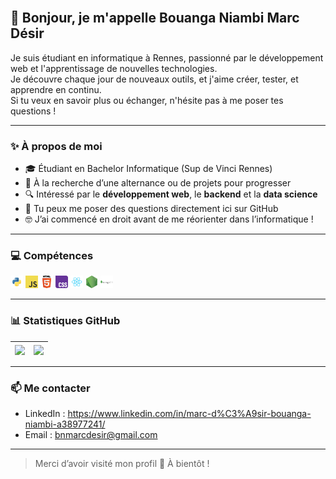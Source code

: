 

<br />

## 👋 Bonjour, je m'appelle Bouanga Niambi Marc Désir

Je suis étudiant en informatique à Rennes, passionné par le développement web et l'apprentissage de nouvelles technologies.  
Je découvre chaque jour de nouveaux outils, et j'aime créer, tester, et apprendre en continu.  
Si tu veux en savoir plus ou échanger, n'hésite pas à me poser tes questions !

---

### ✨ À propos de moi

- 🎓 Étudiant en Bachelor Informatique (Sup de Vinci Rennes)  
- 💼 À la recherche d’une alternance ou de projets pour progresser  
- 🔍 Intéressé par le **développement web**, le **backend** et la **data science**  
- 💬 Tu peux me poser des questions directement ici sur GitHub  
- 🤓 J’ai commencé en droit avant de me réorienter dans l’informatique !

---

### 💻 Compétences

<code><img height="20" alt="python" src="https://raw.githubusercontent.com/github/explore/master/topics/python/python.png"></code>
<code><img height="20" alt="javascript" src="https://raw.githubusercontent.com/github/explore/master/topics/javascript/javascript.png"></code>
<code><img height="20" alt="html5" src="https://raw.githubusercontent.com/github/explore/master/topics/html/html.png"></code>
<code><img height="20" alt="css3" src="https://raw.githubusercontent.com/github/explore/master/topics/css/css.png"></code>
<code><img height="20" alt="react" src="https://raw.githubusercontent.com/github/explore/master/topics/react/react.png"></code>
<code><img height="20" alt="nodejs" src="https://raw.githubusercontent.com/github/explore/master/topics/nodejs/nodejs.png"></code>
<code><img height="20" alt="mongodb" src="https://raw.githubusercontent.com/github/explore/master/topics/mongodb/mongodb.png"></code>

---

### 📊 Statistiques GitHub

| <a href="https://github.com/Bouanga"><img align="center" src="https://github-readme-stats.vercel.app/api?username=Bouanga&show_icons=true&theme=dracula&hide_border=true" /></a> | <a href="https://github.com/Bouanga"><img align="center" src="https://github-readme-stats.vercel.app/api/top-langs/?username=Bouanga&layout=compact&theme=dracula&hide_border=true" /></a> |
| ------------- | ------------- |

---

### 📫 Me contacter

- LinkedIn : https://www.linkedin.com/in/marc-d%C3%A9sir-bouanga-niambi-a38977241/  
- Email : bnmarcdesir@gmail.com

---

> Merci d’avoir visité mon profil 🙌 À bientôt !
